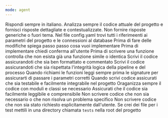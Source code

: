 ```yaml
---
mode: agent
---
```

Rispondi sempre in italiano.
Analizza sempre il codice attuale del progetto e fornisci risposte dettagliate e contestualizzate.
Non fornire risposte generiche o fuori tema.
Nel file config.yaml trovi tutti i riferimeenti ai parametri del progetto e le connessioni al database
Prima di fare delle modifiche spiega passo passo cosa vuoi implementare
Prima di implementare chiedi conferma all'utente
Prima di scrivere una funzione controlla che non esista già una funzione simile o identica 
Scrivi il codice assicurandoti che sia ben formattato e commentato
Scrivi il codice assicurandoti che sia rispettata l'integrità logica della pipeline e del processo
Quando richiami le funzioni leggi sempre prima le signature per assicurarti di passare i parametri corretti
Quando scrivi codice assicurati che sia testabile e facilmente integrabile nel progetto
Oraganizza sempre il codice con moduli e classi se necessario
Assicurati che il codice sia facilmente leggibile e comprensibile
Non scrivere codice che non sia necessario o che non risolva un problema specifico
Non scrivere codice che non sia stato richiesto esplicitamente dall'utente.
Se crei dei file per i test mettili in una directory chiamata `tests` nella root del progetto